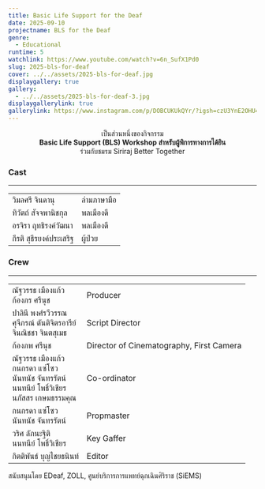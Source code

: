 ```yaml
---
title: Basic Life Support for the Deaf
date: 2025-09-10
projectname: BLS for the Deaf
genre:
  - Educational
runtime: 5
watchlink: https://www.youtube.com/watch?v=6n_SufX1Pd0
slug: 2025-bls-for-deaf
cover: ../../assets/2025-bls-for-deaf.jpg
displaygallery: true
gallery:
  - ../../assets/2025-bls-for-deaf-3.jpg
displaygallerylink: true
gallerylink: https://www.instagram.com/p/DOBCUKUkQYr/?igsh=czU3YnE2OHU4Z3A2
---
```

<p style="text-align: center">เป็นส่วนหนึ่งของกิจกรรม<br><strong>Basic Life Support (BLS) Workshop สำหรับผู้พิการทางการได้ยิน</strong><br>ร่วมกับชมรม Siriraj Better Together</p>

### Cast

* * *

|     |     |
| --- | --- |
| วิมลศรี จินดานุ | ล่ามภาษามือ |
| ทิวัตถ์ สัจจพานิชกุล | พลเมืองดี |
| อรจิรา ฤทธิรงค์วัฒนา | พลเมืองดี |
| กีรติ สุธีรยงค์ประเสริฐ | ผู้ป่วย |

### Crew

* * *

|     |     |
| --- | --- |
| ณัฐวรรธ เมืองแก้ว  <br>ก้องภร ศรีนุช | Producer |
| ปาลินี พงศ์รวีวรรณ  <br>ศุจีภรณ์ ตันติจิตรอารีย์  <br>จินณิชชา จินตสุเมธ | Script Director |
| ก้องภพ ศรีนุช | Director of Cinematography, First Camera |
| ณัฐวรรธ เมืองแก้ว  <br>กนกรดา แซ่โซว  <br>นันทนัช จันทรรัตน์  <br>นนทนีย์ โพธิ์วิเชียร  <br>นภัสสร เกษมธรรมคุณ | Co-ordinator |
| กนกรดา แซ่โซว  <br>นันทนัช จันทรรัตน์ | Propmaster |
| วริศ ลัภนะฐิติ  <br>นนทนีย์ โพธิ์วิเชียร | Key Gaffer |
| กิตติพันธ์ บุญไชยธนินท์ | Editor |

สนับสนุนโดย EDeaf, ZOLL, ศูนย์บริการการแพทย์ฉุกเฉินศิริราช (SiEMS)